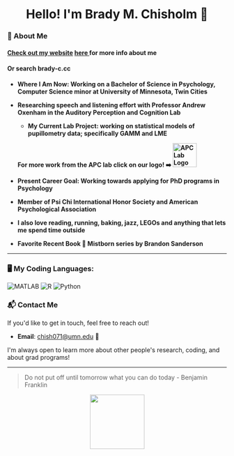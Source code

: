<h1 align="center">Hello! I'm Brady M. Chisholm 👋</h1>

### 🔎 About Me
 <h4 align="left"><b><u>Check out my website</u></b> <a href="https://brady-c.cc"> here </a> <b> for more info about me</b>
   <b><h4>Or search <a>brady-c.cc</a></h4></b>

  
- **Where I Am Now**: Working on a Bachelor of Science in Psychology, Computer Science minor at University of Minnesota, Twin Cities
- **Researching speech and listening effort** with Professor Andrew Oxenham in the Auditory Perception and Cognition Lab 
  - My Current Lab Project: working on statistical models of pupillometry data; specifically GAMM and LME
    
  **For more work from the APC lab click on our logo! ➡️**
  <a href="https://apc.psych.umn.edu/" target="_blank">
    <img src="https://apc.psych.umn.edu/sites/sandbox-apc.psych.umn.edu/files/styles/folwell_third/public/2024-08/APC_Maroon_Gold_Logo_big_0.png?itok=wAUWBNNx" alt="APC Lab Logo" width="55"/>
  </a>
  
- **Present Career Goal:** Working towards applying for PhD programs in Psychology
- Member of Psi Chi International Honor Society and American Psychological Association  
- I also love reading, running, baking, jazz, LEGOs and anything that lets me spend time outside 
- **Favorite Recent Book** 📖 Mistborn series by Brandon Sanderson
  
---
### 🖥️ My Coding Languages:
<div align="left">
  <img src="https://img.shields.io/badge/-MATLAB-0076A8?logo=mathworks&logoColor=fff" alt="MATLAB"/>
  <img src="https://img.shields.io/badge/-R-276DC3?logo=r&logoColor=fff" alt="R"/>
  <img src="https://img.shields.io/badge/-Python-3776AB?logo=python&logoColor=fff" alt="Python"/>
</div>

### 📬 Contact Me
If you'd like to get in touch, feel free to reach out!
- **Email**: [chish071@umn.edu](mailto:chish071@umn.edu) 📧

I'm always open to learn more about other people's research, coding, and about grad programs!
***
> Do not put off until tomorrow what you can do today - Benjamin Franklin

<div align="center">
  <img src="https://media.giphy.com/media/M9gbBd9nbDrOTu1Mqx/giphy.gif" width="125"/>
</div>
